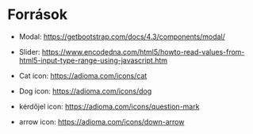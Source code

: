 # Források

- Modal: https://getbootstrap.com/docs/4.3/components/modal/
- Slider: https://www.encodedna.com/html5/howto-read-values-from-html5-input-type-range-using-javascript.htm

- Cat icon: https://adioma.com/icons/cat
- Dog icon: https://adioma.com/icons/dog
- kérdőjel icon: https://adioma.com/icons/question-mark
- arrow icon: https://adioma.com/icons/down-arrow
